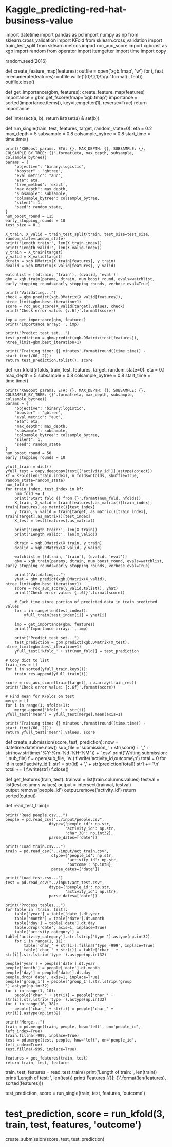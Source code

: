 # Kaggle_predicting-red-hat-business-value

import datetime
import pandas as pd
import numpy as np
from sklearn.cross_validation import KFold
from sklearn.cross_validation import train_test_split
from sklearn.metrics import roc_auc_score
import xgboost as xgb
import random
from operator import itemgetter
import time
import copy

random.seed(2016)


def create_feature_map(features):
    outfile = open('xgb.fmap', 'w')
    for i, feat in enumerate(features):
        outfile.write('{0}\t{1}\tq\n'.format(i, feat))
    outfile.close()


def get_importance(gbm, features):
    create_feature_map(features)
    importance = gbm.get_fscore(fmap='xgb.fmap')
    importance = sorted(importance.items(), key=itemgetter(1), reverse=True)
    return importance


def intersect(a, b):
    return list(set(a) & set(b))


def run_single(train, test, features, target, random_state=0):
    eta = 0.2
    max_depth = 5
    subsample = 0.8
    colsample_bytree = 0.8
    start_time = time.time()

    print('XGBoost params. ETA: {}, MAX_DEPTH: {}, SUBSAMPLE: {}, COLSAMPLE_BY_TREE: {}'.format(eta, max_depth, subsample, colsample_bytree))
    params = {
        "objective": "binary:logistic",
        "booster" : "gbtree",
        "eval_metric": "auc",
        "eta": eta,
        "tree_method": 'exact',
        "max_depth": max_depth,
        "subsample": subsample,
        "colsample_bytree": colsample_bytree,
        "silent": 1,
        "seed": random_state,
    }
    num_boost_round = 115
    early_stopping_rounds = 10
    test_size = 0.1

    X_train, X_valid = train_test_split(train, test_size=test_size, random_state=random_state)
    print('Length train:', len(X_train.index))
    print('Length valid:', len(X_valid.index))
    y_train = X_train[target]
    y_valid = X_valid[target]
    dtrain = xgb.DMatrix(X_train[features], y_train)
    dvalid = xgb.DMatrix(X_valid[features], y_valid)

    watchlist = [(dtrain, 'train'), (dvalid, 'eval')]
    gbm = xgb.train(params, dtrain, num_boost_round, evals=watchlist, early_stopping_rounds=early_stopping_rounds, verbose_eval=True)

    print("Validating...")
    check = gbm.predict(xgb.DMatrix(X_valid[features]), ntree_limit=gbm.best_iteration+1)
    score = roc_auc_score(X_valid[target].values, check)
    print('Check error value: {:.6f}'.format(score))

    imp = get_importance(gbm, features)
    print('Importance array: ', imp)

    print("Predict test set...")
    test_prediction = gbm.predict(xgb.DMatrix(test[features]), ntree_limit=gbm.best_iteration+1)

    print('Training time: {} minutes'.format(round((time.time() - start_time)/60, 2)))
    return test_prediction.tolist(), score


def run_kfold(nfolds, train, test, features, target, random_state=0):
    eta = 0.1
    max_depth = 5
    subsample = 0.8
    colsample_bytree = 0.8
    start_time = time.time()

    print('XGBoost params. ETA: {}, MAX_DEPTH: {}, SUBSAMPLE: {}, COLSAMPLE_BY_TREE: {}'.format(eta, max_depth, subsample, colsample_bytree))
    params = {
        "objective": "binary:logistic",
        "booster" : "gbtree",
        "eval_metric": "auc",
        "eta": eta,
        "max_depth": max_depth,
        "subsample": subsample,
        "colsample_bytree": colsample_bytree,
        "silent": 1,
        "seed": random_state
    }
    num_boost_round = 50
    early_stopping_rounds = 10

    yfull_train = dict()
    yfull_test = copy.deepcopy(test[['activity_id']].astype(object))
    kf = KFold(len(train.index), n_folds=nfolds, shuffle=True, random_state=random_state)
    num_fold = 0
    for train_index, test_index in kf:
        num_fold += 1
        print('Start fold {} from {}'.format(num_fold, nfolds))
        X_train, X_valid = train[features].as_matrix()[train_index], train[features].as_matrix()[test_index]
        y_train, y_valid = train[target].as_matrix()[train_index], train[target].as_matrix()[test_index]
        X_test = test[features].as_matrix()

        print('Length train:', len(X_train))
        print('Length valid:', len(X_valid))

        dtrain = xgb.DMatrix(X_train, y_train)
        dvalid = xgb.DMatrix(X_valid, y_valid)

        watchlist = [(dtrain, 'train'), (dvalid, 'eval')]
        gbm = xgb.train(params, dtrain, num_boost_round, evals=watchlist, early_stopping_rounds=early_stopping_rounds, verbose_eval=True)
        
        print("Validating...")
        yhat = gbm.predict(xgb.DMatrix(X_valid), ntree_limit=gbm.best_iteration+1)
        score = roc_auc_score(y_valid.tolist(), yhat)
        print('Check error value: {:.6f}'.format(score))

        # Each time store portion of precicted data in train predicted values
        for i in range(len(test_index)):
            yfull_train[test_index[i]] = yhat[i]

        imp = get_importance(gbm, features)
        print('Importance array: ', imp)

        print("Predict test set...")
        test_prediction = gbm.predict(xgb.DMatrix(X_test), ntree_limit=gbm.best_iteration+1)
        yfull_test['kfold_' + str(num_fold)] = test_prediction

    # Copy dict to list
    train_res = []
    for i in sorted(yfull_train.keys()):
        train_res.append(yfull_train[i])

    score = roc_auc_score(train[target], np.array(train_res))
    print('Check error value: {:.6f}'.format(score))

    # Find mean for KFolds on test
    merge = []
    for i in range(1, nfolds+1):
        merge.append('kfold_' + str(i))
    yfull_test['mean'] = yfull_test[merge].mean(axis=1)

    print('Training time: {} minutes'.format(round((time.time() - start_time)/60, 2)))
    return yfull_test['mean'].values, score


def create_submission(score, test, prediction):
    now = datetime.datetime.now()
    sub_file = 'submission_' + str(score) + '_' + str(now.strftime("%Y-%m-%d-%H-%M")) + '.csv'
    print('Writing submission: ', sub_file)
    f = open(sub_file, 'w')
    f.write('activity_id,outcome\n')
    total = 0
    for id in test['activity_id']:
        str1 = str(id) + ',' + str(prediction[total])
        str1 += '\n'
        total += 1
        f.write(str1)
    f.close()


def get_features(train, test):
    trainval = list(train.columns.values)
    testval = list(test.columns.values)
    output = intersect(trainval, testval)
    output.remove('people_id')
    output.remove('activity_id')
    return sorted(output)


def read_test_train():

    print("Read people.csv...")
    people = pd.read_csv("../input/people.csv",
                       dtype={'people_id': np.str,
                              'activity_id': np.str,
                              'char_38': np.int32},
                       parse_dates=['date'])

    print("Load train.csv...")
    train = pd.read_csv("../input/act_train.csv",
                        dtype={'people_id': np.str,
                               'activity_id': np.str,
                               'outcome': np.int8},
                        parse_dates=['date'])

    print("Load test.csv...")
    test = pd.read_csv("../input/act_test.csv",
                       dtype={'people_id': np.str,
                              'activity_id': np.str},
                       parse_dates=['date'])

    print("Process tables...")
    for table in [train, test]:
        table['year'] = table['date'].dt.year
        table['month'] = table['date'].dt.month
        table['day'] = table['date'].dt.day
        table.drop('date', axis=1, inplace=True)
        table['activity_category'] = table['activity_category'].str.lstrip('type ').astype(np.int32)
        for i in range(1, 11):
            table['char_' + str(i)].fillna('type -999', inplace=True)
            table['char_' + str(i)] = table['char_' + str(i)].str.lstrip('type ').astype(np.int32)

    people['year'] = people['date'].dt.year
    people['month'] = people['date'].dt.month
    people['day'] = people['date'].dt.day
    people.drop('date', axis=1, inplace=True)
    people['group_1'] = people['group_1'].str.lstrip('group ').astype(np.int32)
    for i in range(1, 10):
        people['char_' + str(i)] = people['char_' + str(i)].str.lstrip('type ').astype(np.int32)
    for i in range(10, 38):
        people['char_' + str(i)] = people['char_' + str(i)].astype(np.int32)

    print("Merge...")
    train = pd.merge(train, people, how='left', on='people_id', left_index=True)
    train.fillna(-999, inplace=True)
    test = pd.merge(test, people, how='left', on='people_id', left_index=True)
    test.fillna(-999, inplace=True)

    features = get_features(train, test)
    return train, test, features


train, test, features = read_test_train()
print('Length of train: ', len(train))
print('Length of test: ', len(test))
print('Features [{}]: {}'.format(len(features), sorted(features)))

test_prediction, score = run_single(train, test, features, 'outcome')
# test_prediction, score = run_kfold(3, train, test, features, 'outcome')
create_submission(score, test, test_prediction)
